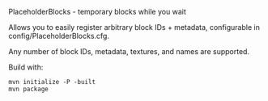 PlaceholderBlocks - temporary blocks while you wait

Allows you to easily register arbitrary block IDs + metadata, configurable in config/PlaceholderBlocks.cfg. 

Any number of block IDs, metadata, textures, and names are supported.

Build with:

    mvn initialize -P -built
    mvn package

